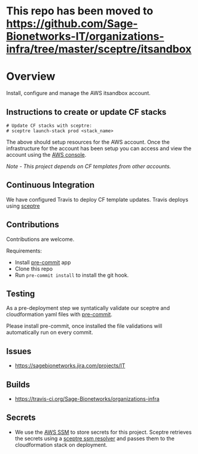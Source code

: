 # This repo has been moved to https://github.com/Sage-Bionetworks-IT/organizations-infra/tree/master/sceptre/itsandbox

# Overview
Install, configure and manage the AWS itsandbox account.


## Instructions to create or update CF stacks

```
# Update CF stacks with sceptre:
# sceptre launch-stack prod <stack_name>
```

The above should setup resources for the AWS account.  Once the infrastructure
for the account has been setup you can access and view the account using the
[AWS console](https://AWS-account-ID-or-alias.signin.aws.amazon.com/console).

*Note - This project depends on CF templates from other accounts.*

## Continuous Integration
We have configured Travis to deploy CF template updates.  Travis deploys using
[sceptre](https://sceptre.cloudreach.com/latest/about.html)

## Contributions
Contributions are welcome.

Requirements:
* Install [pre-commit](https://pre-commit.com/#install) app
* Clone this repo
* Run `pre-commit install` to install the git hook.

## Testing
As a pre-deployment step we syntatically validate our sceptre and
cloudformation yaml files with [pre-commit](https://pre-commit.com).

Please install pre-commit, once installed the file validations will
automatically run on every commit.

## Issues
* https://sagebionetworks.jira.com/projects/IT

## Builds
* https://travis-ci.org/Sage-Bionetworks/organizations-infra

## Secrets
* We use the [AWS SSM](https://docs.aws.amazon.com/systems-manager/latest/userguide/systems-manager-paramstore.html)
to store secrets for this project.  Sceptre retrieves the secrets using
a [sceptre ssm resolver](https://github.com/cloudreach/sceptre/tree/v1/contrib/ssm-resolver)
and passes them to the cloudformation stack on deployment.
